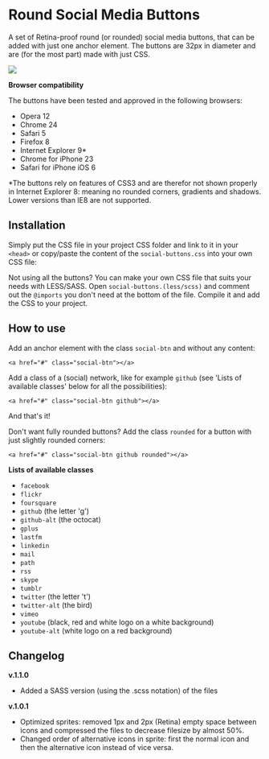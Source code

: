 Round Social Media Buttons
==========================

A set of Retina-proof round (or rounded) social media buttons, that can be added with just one anchor element. The buttons are 32px in diameter and are (for the most part) made with just CSS.

![](http://worksoftime.nl/files/rsmb.png)

**Browser compatibility**

The buttons have been tested and approved in the following browsers:

- Opera	12
- Chrome 24
- Safari 5
- Firefox 8
- Internet Explorer 9*
- Chrome for iPhone 23
- Safari for iPhone iOS 6

*The buttons rely on features of CSS3 and are therefor not shown properly in Internet Explorer 8: meaning no rounded corners, gradients and shadows. Lower versions than IE8 are not supported.



## Installation ##

Simply put the CSS file in your project CSS folder and link to it in your `<head>` or copy/paste the content of the `social-buttons.css` into your own CSS file:

Not using all the buttons? You can make your own CSS file that suits your needs with LESS/SASS. Open `social-buttons.(less/scss)` and comment out the `@imports` you don't need at the bottom of the file. Compile it and add the CSS to your project.



## How to use ##

Add an anchor element with the class `social-btn` and without any content:

	<a href="#" class="social-btn"></a>

Add a class of a (social) network, like for example `github` (see 'Lists of available classes' below for all the possibilities):

	<a href="#" class="social-btn github"></a>

And that's it!

Don't want fully rounded buttons? Add the class `rounded` for a button with just slightly rounded corners:

	<a href="#" class="social-btn github rounded"></a>


**Lists of available classes**

- `facebook`
- `flickr`
- `foursquare`
- `github` (the letter 'g')
- `github-alt` (the octocat)
- `gplus`
- `lastfm`
- `linkedin`
- `mail`
- `path`
- `rss`
- `skype`
- `tumblr`
- `twitter` (the letter 't')
- `twitter-alt` (the bird)
- `vimeo`
- `youtube` (black, red and white logo on a white background)
- `youtube-alt` (white logo on a red background)

## Changelog ##

**v.1.1.0**

- Added a SASS version (using the .scss notation) of the files

**v.1.0.1**

- Optimized sprites: removed 1px and 2px (Retina) empty space between icons and compressed the files to decrease filesize by almost 50%.
- Changed order of alternative icons in sprite: first the normal icon and then the alternative icon instead of vice versa.